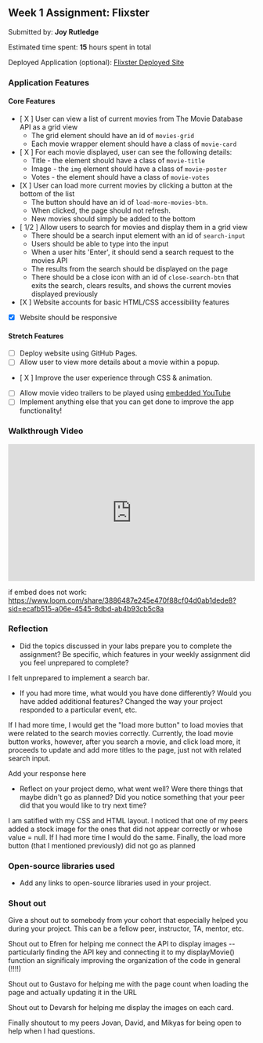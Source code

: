
## Week 1 Assignment: Flixster

Submitted by: **Joy Rutledge**

Estimated time spent: **15** hours spent in total

Deployed Application (optional): [Flixster Deployed Site](ADD_LINK_HERE)

### Application Features

#### Core Features

- [ X ] User can view a list of current movies from The Movie Database API as a grid view
  - The grid element should have an id of `movies-grid`
  - Each movie wrapper element should have a class of `movie-card`
- [ X ] For each movie displayed, user can see the following details:
  - Title - the element should have a class of `movie-title`
  - Image - the `img` element should have a class of `movie-poster`
  - Votes - the element should have a class of `movie-votes`
- [X ] User can load more current movies by clicking a button at the bottom of the list
  - The button should have an id of `load-more-movies-btn`.
  - When clicked, the page should not refresh.
  - New movies should simply be added to the bottom
- [ 1/2 ] Allow users to search for movies and display them in a grid view
  - There should be a search input element with an id of `search-input`
  - Users should be able to type into the input
  - When a user hits 'Enter', it should send a search request to the movies API
  - The results from the search should be displayed on the page
  - There should be a close icon with an id of `close-search-btn` that exits the search, clears results, and shows the current movies displayed previously
- [X ] Website accounts for basic HTML/CSS accessibility features
- [X] Website should be responsive

#### Stretch Features

- [ ] Deploy website using GitHub Pages.
- [ ] Allow user to view more details about a movie within a popup.
- [ X ] Improve the user experience through CSS & animation.
- [ ] Allow movie video trailers to be played using [embedded YouTube](https://support.google.com/youtube/answer/171780?hl=en)
- [ ] Implement anything else that you can get done to improve the app functionality!

### Walkthrough Video

<div style="position: relative; padding-bottom: 55.3125%; height: 0;"><iframe src="https://www.loom.com/embed/3886487e245e470f88cf04d0ab1dede8?sid=6734a859-0a21-425f-8771-cec2a2543e6c" frameborder="0" webkitallowfullscreen mozallowfullscreen allowfullscreen style="position: absolute; top: 0; left: 0; width: 100%; height: 100%;"></iframe></div> 

if embed does not work: https://www.loom.com/share/3886487e245e470f88cf04d0ab1dede8?sid=ecafb515-a06e-4545-8dbd-ab4b93cb5c8a 



### Reflection

- Did the topics discussed in your labs prepare you to complete the assignment? Be specific, which features in your weekly assignment did you feel unprepared to complete?

I felt unprepared to implement a search bar. 

- If you had more time, what would you have done differently? Would you have added additional features? Changed the way your project responded to a particular event, etc.

If I had more time, I would get the "load more button" to load movies that were related to the search movies correctly. Currently, the load movie button works, however, after you search a movie, and click load more, it proceeds to update and add more titles to the page, just not with related search input. 
  
Add your response here

- Reflect on your project demo, what went well? Were there things that maybe didn't go as planned? Did you notice something that your peer did that you would like to try next time?

I am satified with my CSS and HTML layout. I noticed that one of my peers added a stock image for the ones that did not appear correctly or whose value = null. If I had more time I would do the same. Finally, the load more button (that I mentioned previously) did not go as planned

### Open-source libraries used

- Add any links to open-source libraries used in your project.

### Shout out

Give a shout out to somebody from your cohort that especially helped you during your project. This can be a fellow peer, instructor, TA, mentor, etc.

Shout out to Efren for helping me connect the API to display images -- particularly finding the API key and connecting it to my displayMovie() function an significaly improving the organization of the code in general (!!!!)

Shout out to Gustavo for helping me with the page count when loading the page and actually updating it in the URL

Shout out to Devarsh for helping me display the images on each card.

Finally shoutout to my peers Jovan, David, and Mikyas for being open to help when I had questions. 
